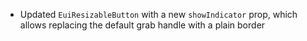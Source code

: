 - Updated `EuiResizableButton` with a new `showIndicator` prop, which allows replacing the default grab handle with a plain border
